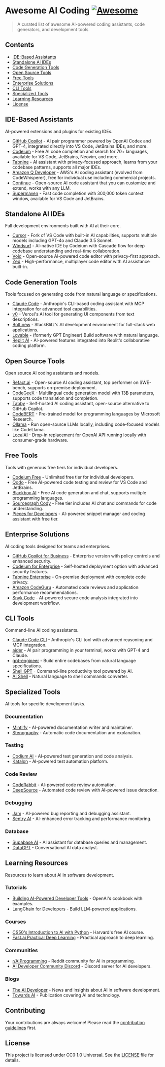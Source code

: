 # Awesome AI Coding [![Awesome](https://awesome.re/badge.svg)](https://awesome.re)

> A curated list of awesome AI-powered coding assistants, code generators, and development tools.

## Contents

- [IDE-Based Assistants](#ide-based-assistants)
- [Standalone AI IDEs](#standalone-ai-ides)
- [Code Generation Tools](#code-generation-tools)
- [Open Source Tools](#open-source-tools)
- [Free Tools](#free-tools)
- [Enterprise Solutions](#enterprise-solutions)
- [CLI Tools](#cli-tools)
- [Specialized Tools](#specialized-tools)
- [Learning Resources](#learning-resources)
- [License](#license)

## IDE-Based Assistants

AI-powered extensions and plugins for existing IDEs.

- [GitHub Copilot](https://github.com/features/copilot) - AI pair programmer powered by OpenAI Codex and GPT-4, integrated directly into VS Code, JetBrains IDEs, and more.
- [Codeium](https://codeium.com) - Free AI code completion and search for 70+ languages, available for VS Code, JetBrains, Neovim, and more.
- [Tabnine](https://www.tabnine.com) - AI assistant with privacy-focused approach, learns from your codebase patterns, supports all major IDEs.
- [Amazon Q Developer](https://aws.amazon.com/q/developer/) - AWS's AI coding assistant (evolved from CodeWhisperer), free for individual use including commercial projects.
- [Continue](https://continue.dev) - Open-source AI code assistant that you can customize and extend, works with any LLM.
- [Supermaven](https://supermaven.com) - Fast code completion with 300,000 token context window, available for VS Code and JetBrains.

## Standalone AI IDEs

Full development environments built with AI at their core.

- [Cursor](https://cursor.sh) - Fork of VS Code with built-in AI capabilities, supports multiple models including GPT-4o and Claude 3.5 Sonnet.
- [Windsurf](https://windsurf.com) - AI-native IDE by Codeium with Cascade flow for deep codebase understanding and real-time collaboration.
- [Void](https://voideditor.com) - Open-source AI-powered code editor with privacy-first approach.
- [Zed](https://zed.dev) - High-performance, multiplayer code editor with AI assistance built-in.

## Code Generation Tools

Tools focused on generating code from natural language or specifications.

- [Claude Code](https://claude.ai/code) - Anthropic's CLI-based coding assistant with MCP integration for advanced tool capabilities.
- [v0](https://v0.dev) - Vercel's AI tool for generating UI components from text descriptions.
- [Bolt.new](https://bolt.new) - StackBlitz's AI development environment for full-stack web applications.
- [Lovable](https://lovable.dev) - (formerly GPT Engineer) Build software with natural language.
- [Replit AI](https://replit.com/ai) - AI-powered features integrated into Replit's collaborative coding platform.

## Open Source Tools

Open source AI coding assistants and models.

- [Refact.ai](https://refact.ai) - Open-source AI coding assistant, top performer on SWE-bench, supports on-premise deployment.
- [CodeGeeX](https://codegeex.cn) - Multilingual code generation model with 13B parameters, supports code translation and completion.
- [Tabby](https://github.com/TabbyML/tabby) - Self-hosted AI coding assistant, open-source alternative to GitHub Copilot.
- [CodeBERT](https://github.com/microsoft/CodeBERT) - Pre-trained model for programming languages by Microsoft Research.
- [Ollama](https://ollama.ai) - Run open-source LLMs locally, including code-focused models like CodeLlama.
- [LocalAI](https://localai.io) - Drop-in replacement for OpenAI API running locally with consumer-grade hardware.

## Free Tools

Tools with generous free tiers for individual developers.

- [Codeium Free](https://codeium.com) - Unlimited free tier for individual developers.
- [Qodo](https://www.qodo.ai) - Free AI-powered code testing and review for VS Code and JetBrains.
- [Blackbox AI](https://www.blackbox.ai) - Free AI code generation and chat, supports multiple programming languages.
- [Sourcegraph Cody](https://sourcegraph.com/cody) - Free tier includes AI chat and commands for code understanding.
- [Pieces for Developers](https://pieces.app) - AI-powered snippet manager and coding assistant with free tier.

## Enterprise Solutions

AI coding tools designed for teams and enterprises.

- [GitHub Copilot for Business](https://github.com/features/copilot/plans) - Enterprise version with policy controls and enhanced security.
- [Codeium for Enterprise](https://codeium.com/enterprise) - Self-hosted deployment option with advanced security features.
- [Tabnine Enterprise](https://www.tabnine.com/enterprise) - On-premise deployment with complete code privacy.
- [Amazon CodeGuru](https://aws.amazon.com/codeguru/) - Automated code reviews and application performance recommendations.
- [Snyk Code](https://snyk.io/product/snyk-code/) - AI-powered secure code analysis integrated into development workflow.

## CLI Tools

Command-line AI coding assistants.

- [Claude Code CLI](https://claude.ai/code) - Anthropic's CLI tool with advanced reasoning and MCP integration.
- [aider](https://github.com/paul-gauthier/aider) - AI pair programming in your terminal, works with GPT-4 and Claude.
- [gpt-engineer](https://github.com/AntonOsika/gpt-engineer) - Build entire codebases from natural language specifications.
- [Shell GPT](https://github.com/TheR1D/shell_gpt) - Command-line productivity tool powered by AI.
- [AI Shell](https://github.com/BuilderIO/ai-shell) - Natural language to shell commands converter.

## Specialized Tools

AI tools for specific development tasks.

### Documentation
- [Mintlify](https://mintlify.com) - AI-powered documentation writer and maintainer.
- [Stenography](https://stenography.dev) - Automatic code documentation and explanation.

### Testing
- [Codium AI](https://www.codium.ai) - AI-powered test generation and code analysis.
- [Katalon](https://katalon.com) - AI-powered test automation platform.

### Code Review
- [CodeRabbit](https://coderabbit.ai) - AI-powered code review automation.
- [DeepSource](https://deepsource.io) - Automated code review with AI-powered issue detection.

### Debugging
- [Jam](https://jam.dev) - AI-powered bug reporting and debugging assistant.
- [Sentry AI](https://sentry.io) - AI-enhanced error tracking and performance monitoring.

### Database
- [Supabase AI](https://supabase.com/ai) - AI assistant for database queries and management.
- [DataGPT](https://datagpt.com) - Conversational AI data analyst.

## Learning Resources

Resources to learn about AI in software development.

### Tutorials
- [Building AI-Powered Developer Tools](https://github.com/openai/openai-cookbook) - OpenAI's cookbook with examples.
- [LangChain for Developers](https://python.langchain.com/docs/get_started/introduction) - Build LLM-powered applications.

### Courses
- [CS50's Introduction to AI with Python](https://cs50.harvard.edu/ai/) - Harvard's free AI course.
- [Fast.ai Practical Deep Learning](https://course.fast.ai) - Practical approach to deep learning.

### Communities
- [r/AIProgramming](https://reddit.com/r/AIProgramming) - Reddit community for AI in programming.
- [AI Developer Community Discord](https://discord.gg/openai) - Discord server for AI developers.

### Blogs
- [The AI Developer](https://theaidev.com) - News and insights about AI in software development.
- [Towards AI](https://towardsai.net) - Publication covering AI and technology.

## Contributing

Your contributions are always welcome! Please read the [contribution guidelines](contributing.md) first.

## License

This project is licensed under CC0 1.0 Universal. See the [LICENSE](LICENSE) file for details.
